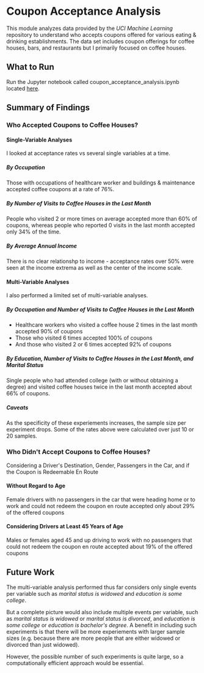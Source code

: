 # Coupon Acceptance Analysis
This module analyzes data provided by the *UCI Machine Learning* repository to understand who accepts coupons offered for various eating & drinking establishments. The data set includes coupon offerings for coffee houses, bars, and restaurants but I primarily focused on coffee houses.

## What to Run
Run the Jupyter notebook called coupon_acceptance_analysis.ipynb located [here](./coupon_acceptance_analysis.ipynb).

## Summary of Findings
### Who Accepted Coupons to Coffee Houses?
#### Single-Variable Analyses
I looked at acceptance rates vs several single variables at a time.

##### By Occupation
Those with occupations of healthcare worker and buildings & maintenance accepted coffee coupons at a rate of 76%.

##### By Number of Visits to Coffee Houses in the Last Month
People who visited 2 or more times on average accepted more than 60% of coupons, whereas people who reported 0 visits in the last month accepted only 34% of the time.

##### By Average Annual Income
There is no clear relationshp to income - acceptance rates over 50% were seen at the income extrema as well as the center of the income scale.

#### Multi-Variable Analyses
I also performed a limited set of multi-variable analyses.

##### By Occupation and Number of Visits to Coffee Houses in the Last Month
- Healthcare workers who visited a coffee house 2 times in the last month accepted 90% of coupons
- Those who visited 6 times accepted 100% of coupons
- And those who visited 2 or 6 times accepted 92% of coupons  

##### By Education, Number of Visits to Coffee Houses in the Last Month, and Marital Status
Single people who had attended college (with or without obtaining a degree) and visited coffee houses twice in the last month accepted about 66% of coupons.

##### Caveats
As the specificity of these experiements increases, the sample size per experiment drops. Some of the rates above were calculated over just 10 or 20 samples.

### Who Didn't Accept Coupons to Coffee Houses?
Considering a Driver's Destination, Gender, Passengers in the Car, and if the Coupon is Redeemable En Route

#### Without Regard to Age
Female drivers with no passengers in the car that were heading home or to work and could not redeem the coupon en route accepted only about 29% of the offered coupons

#### Considering Drivers at Least 45 Years of Age
Males or females aged 45 and up driving to work with no passengers that could not redeem the coupon en route accepted about 19% of the offered coupons

## Future Work
The multi-variable analysis performed thus far considers only single events per variable such as *marital status is widowed* and *education is some college*.

But a complete picture would also include multiple events per variable, such as *marital status is widowed* or *marital status is divorced*, and *education is some college* or *education is bachelor's degree*. A benefit in including such experiments is that there will be more experiements with larger sample sizes (e.g. because there are more people that are either widowed or divorced than just widowed).

However, the possible number of such experiments is quite large, so a computationally efficient approach would be essential.
